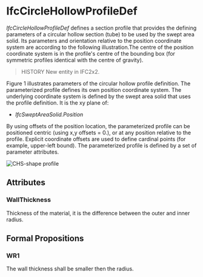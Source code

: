 # IfcCircleHollowProfileDef

_IfcCircleHollowProfileDef_ defines a section profile that provides the defining parameters of a circular hollow section (tube) to be used by the swept area solid. Its parameters and orientation relative to the position coordinate system are according to the following illustration.The centre of the position coordinate system is in the profile's centre of the bounding box (for symmetric profiles identical with the centre of gravity).

> HISTORY New entity in IFC2x2.

Figure 1 illustrates parameters of the circular hollow profile definition. The parameterized profile defines its own position coordinate system. The underlying coordinate system is defined by the swept area solid that uses the profile definition. It is the xy plane of:

* _IfcSweptAreaSolid.Position_

By using offsets of the position location, the parameterized profile can be positioned centric (using x,y offsets = 0.), or at any position relative to the profile. Explicit coordinate offsets are used to define cardinal points (for example, upper-left bound). The parameterized profile is defined by a set of parameter attributes.

![CHS-shape profile](../../../../figures/ifccirclehollowprofiledef.gif "Figure 1 &mdash; Circle hollow profile")

## Attributes

### WallThickness
Thickness of the material, it is the difference between the outer and inner radius.

## Formal Propositions

### WR1
The wall thickness shall be smaller then the radius.
